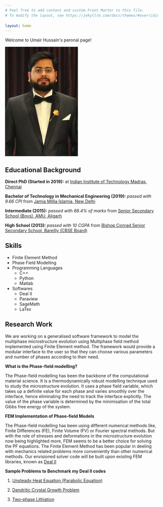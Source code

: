 ```yaml
---
# Feel free to add content and custom Front Matter to this file.
# To modify the layout, see https://jekyllrb.com/docs/themes/#overriding-theme-defaults

layout: home
---
```

Welcome to Umair Hussain's peronal page!

![Umair Hussain](/images/dp.jpg)

## Educational Background
**Direct PhD (Started in 2019):** at [Indian Institute of Technology Madras, Chennai](https://mech.iitm.ac.in/meiitm/)

**Bachelor of Technology in Mechanical Engineering (2019):** *passed with 9.66 CPI* from [Jamia Millia Islamia, New Delhi](https://www.jmi.ac.in/mechanical)

**Intermediate (2015):** *passed with 88.4% of marks* from [Senior Secondary School (Boys), AMU, Aligarh](https://www.amu.ac.in/schools/saiyyid-hamid-senior-secondary-school-boys/home-page)

**High School (2013):** *passed with 10 CGPA* from [Bishop Conrad Senior Secondary School, Bareilly (CBSE Board)](https://bcsbareilly.com/)

## Skills
- Finite Element Method
- Phase Field Modelling
- Programming Languages
  - C++
  - Python
  - Matlab
- Softwares
  - Deal II
  - Paraview
  - SageMath
  - LaTex

## Research Work
We are working on a generalised software framework to model the multiphase microstructure evolution using Multiphase field method implemented using 
Finite Element method. The framework would provide a modular interface to the user so that they can choose various parameters and number of phases according 
to their need.

**What is the Phase-field modelling?**

The Phase-field modelling has been the backbone of the computational material science. It is a thermodynamically robust modelling technique used to study 
the microstructure evolution. It uses a phase field variable, which takes up a definite value for each phase and varies smoothly over the interface, hence 
eliminating the need to track the interface explicitly. The value of the phase variable is determined by the minimisation of the total Gibbs free energy of 
the system.

**FEM Implementation of Phase-field Models**

The Phase-field modelling has been using different numerical methods like, Finite Differences (FE), Finite Volume (FV) or Fourier spectral methods. But with
the role of stresses and deformations in the microstructure evolution now being highlighted more, FEM seems to be a better choice for solving the PF equations.
The Finite Element Method has been popular in deeling with mechanics related problems more conveniently than other numerical methods. Our envisioned solver code 
will be built upon exisitng FEM libraries, known as [Deal II](https://www.dealii.org/)

**Sample Problems to Benchmark my Deal II codes**

1. [Unsteady Heat Equation (Parabolic Equation)](https://umairhussaincmm.github.io/heat-equation/)

2. [Dendritic Crystal Growth Problem](https://umairhussaincmm.github.io/kobayashi/)

3. [Two-phase Lithiation](https://umairhussaincmm.github.io/2phaselith/)